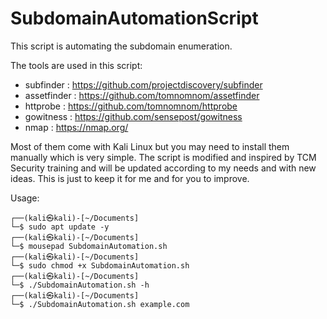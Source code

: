 # SubdomainAutomationScript
This script is automating the subdomain enumeration.

The tools are used in this script:
- subfinder : https://github.com/projectdiscovery/subfinder
- assetfinder : https://github.com/tomnomnom/assetfinder
- httprobe : https://github.com/tomnomnom/httprobe
- gowitness : https://github.com/sensepost/gowitness
- nmap : https://nmap.org/

Most of them come with Kali Linux but you may need to install them manually which is very simple.
The script is modified and inspired by TCM Security training and will be updated according to my needs and with new ideas. 
This is just to keep it for me and for you to improve.

Usage:

```
┌──(kali㉿kali)-[~/Documents]
└─$ sudo apt update -y
┌──(kali㉿kali)-[~/Documents]
└─$ mousepad SubdomainAutomation.sh
┌──(kali㉿kali)-[~/Documents]
└─$ sudo chmod +x SubdomainAutomation.sh
┌──(kali㉿kali)-[~/Documents]
└─$ ./SubdomainAutomation.sh -h
┌──(kali㉿kali)-[~/Documents]
└─$ ./SubdomainAutomation.sh example.com

```
